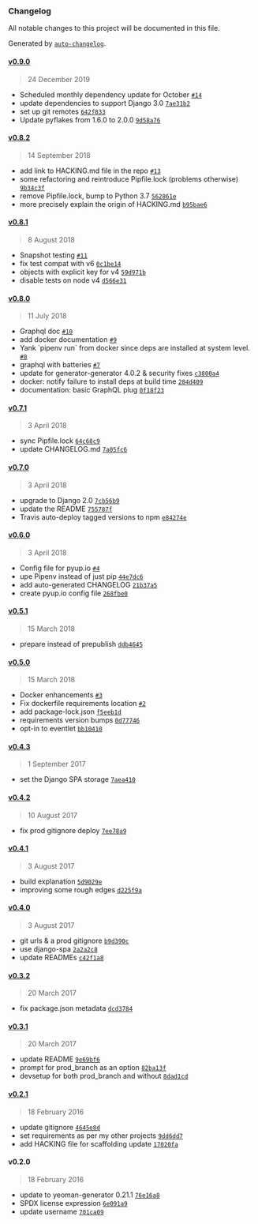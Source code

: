 ### Changelog
All notable changes to this project will be documented in this file.

Generated by [`auto-changelog`](https://github.com/CookPete/auto-changelog).

#### [v0.9.0](https://github.com/metakermit/generator-django-rest/compare/v0.8.2...v0.9.0)
> 24 December 2019
- Scheduled monthly dependency update for October [`#14`](https://github.com/metakermit/generator-django-rest/pull/14)
- update dependencies to support Django 3.0 [`7ae31b2`](https://github.com/metakermit/generator-django-rest/commit/7ae31b2288b1d5a810a453da509e9d4d5d6fe136)
- set up git remotes [`642f833`](https://github.com/metakermit/generator-django-rest/commit/642f833d65c5cf04e30abc111ce976f1df47e552)
- Update pyflakes from 1.6.0 to 2.0.0 [`9d58a76`](https://github.com/metakermit/generator-django-rest/commit/9d58a76ccd4101dbda27f574a8a72f4146a6ef2e)

#### [v0.8.2](https://github.com/metakermit/generator-django-rest/compare/v0.8.1...v0.8.2)
> 14 September 2018
- add link to HACKING.md file in the repo [`#13`](https://github.com/metakermit/generator-django-rest/pull/13)
- some refactoring and reintroduce Pipfile.lock (problems otherwise) [`9b34c3f`](https://github.com/metakermit/generator-django-rest/commit/9b34c3fb8923e02dfff99fd30ba4afd71e5b415f)
- remove Pipfile.lock, bump to Python 3.7 [`562861e`](https://github.com/metakermit/generator-django-rest/commit/562861e873971d2186516e6b33eff469976fea3c)
- more precisely explain the origin of HACKING.md [`b95bae6`](https://github.com/metakermit/generator-django-rest/commit/b95bae6eecad9b98db38e4f7c58058bfb95e75a0)

#### [v0.8.1](https://github.com/metakermit/generator-django-rest/compare/v0.8.0...v0.8.1)
> 8 August 2018
- Snapshot testing [`#11`](https://github.com/metakermit/generator-django-rest/pull/11)
- fix test compat with v6 [`0c1be14`](https://github.com/metakermit/generator-django-rest/commit/0c1be1445785fae775bf402b312e37790d1e5be9)
- objects with explicit key for v4 [`59d971b`](https://github.com/metakermit/generator-django-rest/commit/59d971b0d3cf218493d597c16a1bcfdbc45b9280)
- disable tests on node v4 [`d566e31`](https://github.com/metakermit/generator-django-rest/commit/d566e31516a3456174bc54285c06c7a0d57d84c0)

#### [v0.8.0](https://github.com/metakermit/generator-django-rest/compare/v0.7.1...v0.8.0)
> 11 July 2018
- Graphql doc [`#10`](https://github.com/metakermit/generator-django-rest/pull/10)
- add docker documentation [`#9`](https://github.com/metakermit/generator-django-rest/pull/9)
- Yank &#x60;pipenv run&#x60; from docker since deps are installed at system level. [`#8`](https://github.com/metakermit/generator-django-rest/pull/8)
- graphql with batteries [`#7`](https://github.com/metakermit/generator-django-rest/pull/7)
- update for generator-generator 4.0.2 &amp; security fixes [`c3800a4`](https://github.com/metakermit/generator-django-rest/commit/c3800a49da7584916a744e97860e4dddf4cfa9dd)
- docker: notify failure to install deps at build time [`284d409`](https://github.com/metakermit/generator-django-rest/commit/284d409254ac1519debe7bccd33125c812976044)
- documentation: basic GraphQL plug [`0f18f23`](https://github.com/metakermit/generator-django-rest/commit/0f18f23b45a0c57a9e5767f66598ef8c087fca3b)

#### [v0.7.1](https://github.com/metakermit/generator-django-rest/compare/v0.7.0...v0.7.1)
> 3 April 2018
- sync Pipfile.lock [`64c68c9`](https://github.com/metakermit/generator-django-rest/commit/64c68c9d0342619894a7fba05ef43dfb1bb21286)
- update CHANGELOG.md [`7a05fc6`](https://github.com/metakermit/generator-django-rest/commit/7a05fc6b403d525c43081dcaa4818f6fd4fcae40)

#### [v0.7.0](https://github.com/metakermit/generator-django-rest/compare/v0.6.0...v0.7.0)
> 3 April 2018
- upgrade to Django 2.0 [`7cb56b9`](https://github.com/metakermit/generator-django-rest/commit/7cb56b94a02a35e849aae9cb14f9a2fde0fc0471)
- update the README [`755787f`](https://github.com/metakermit/generator-django-rest/commit/755787ff3a32d51f6d48c467ec1421fca96fed4f)
- Travis auto-deploy tagged versions to npm [`e84274e`](https://github.com/metakermit/generator-django-rest/commit/e84274ed78ff5ceca632510bb10c3556fd0e857a)

#### [v0.6.0](https://github.com/metakermit/generator-django-rest/compare/v0.5.1...v0.6.0)
> 3 April 2018
- Config file for pyup.io [`#4`](https://github.com/metakermit/generator-django-rest/pull/4)
- upe Pipenv instead of just pip [`44e7dc6`](https://github.com/metakermit/generator-django-rest/commit/44e7dc6226e659e316b85ba153dde565b3fe8b44)
- add auto-generated CHANGELOG [`21b37a5`](https://github.com/metakermit/generator-django-rest/commit/21b37a5f2ff1a8be23b02de2451172bc586f5749)
- create pyup.io config file [`268fbe0`](https://github.com/metakermit/generator-django-rest/commit/268fbe017ef1242b393ecec9842154b11c6b87cf)

#### [v0.5.1](https://github.com/metakermit/generator-django-rest/compare/v0.5.0...v0.5.1)
> 15 March 2018
- prepare instead of prepublish [`ddb4645`](https://github.com/metakermit/generator-django-rest/commit/ddb464513ae7a30c5d19bd7e327cbbe0ce6dd3bc)

#### [v0.5.0](https://github.com/metakermit/generator-django-rest/compare/v0.4.3...v0.5.0)
> 15 March 2018
- Docker enhancements [`#3`](https://github.com/metakermit/generator-django-rest/pull/3)
- Fix dockerfile requirements location [`#2`](https://github.com/metakermit/generator-django-rest/pull/2)
- add package-lock.json [`f5eeb1d`](https://github.com/metakermit/generator-django-rest/commit/f5eeb1d1048236deccf0a7acb1f5908f7acc6525)
- requirements version bumps [`0d77746`](https://github.com/metakermit/generator-django-rest/commit/0d777464604a8636b521bc5851663530b3c6adeb)
- opt-in to eventlet [`bb10410`](https://github.com/metakermit/generator-django-rest/commit/bb104100d71e0d32f54689ba6602fde91b5adf63)

#### [v0.4.3](https://github.com/metakermit/generator-django-rest/compare/v0.4.2...v0.4.3)
> 1 September 2017
- set the Django SPA storage [`7aea410`](https://github.com/metakermit/generator-django-rest/commit/7aea410f3582c1f66e373ebc694bfd8064f27ff1)

#### [v0.4.2](https://github.com/metakermit/generator-django-rest/compare/v0.4.1...v0.4.2)
> 10 August 2017
- fix prod gitignore deploy [`7ee78a9`](https://github.com/metakermit/generator-django-rest/commit/7ee78a9dbbc73476cc8ff8643cc8f4447299c396)

#### [v0.4.1](https://github.com/metakermit/generator-django-rest/compare/v0.4.0...v0.4.1)
> 3 August 2017
- build explanation [`5d9029e`](https://github.com/metakermit/generator-django-rest/commit/5d9029ef8fe9c0e62ce5c744ff2396bfd362b819)
- improving some rough edges [`d225f9a`](https://github.com/metakermit/generator-django-rest/commit/d225f9ad505a0b89dd3e5370d68925433b502161)

#### [v0.4.0](https://github.com/metakermit/generator-django-rest/compare/v0.3.2...v0.4.0)
> 3 August 2017
- git urls &amp; a prod gitignore [`b9d390c`](https://github.com/metakermit/generator-django-rest/commit/b9d390cd63d11b48c40184b8853c56fc2bd7d2ed)
- use django-spa [`2a2a2c8`](https://github.com/metakermit/generator-django-rest/commit/2a2a2c801a7e38ec555f762dd759133b92be041c)
- update READMEs [`c42f1a8`](https://github.com/metakermit/generator-django-rest/commit/c42f1a83915eadeb67e650165997b20fc6308d7b)

#### [v0.3.2](https://github.com/metakermit/generator-django-rest/compare/v0.3.1...v0.3.2)
> 20 March 2017
- fix package.json metadata [`dcd3784`](https://github.com/metakermit/generator-django-rest/commit/dcd378459be3eedb08a3612b0e537568699a589b)

#### [v0.3.1](https://github.com/metakermit/generator-django-rest/compare/v0.2.1...v0.3.1)
> 20 March 2017
- update README [`9e69bf6`](https://github.com/metakermit/generator-django-rest/commit/9e69bf68f19eac685eaa64452b0d024d7a136529)
- prompt for prod_branch as an option [`82ba13f`](https://github.com/metakermit/generator-django-rest/commit/82ba13fee57f30239edb04ddc554a3eb67b93907)
- devsetup for both prod_branch and without [`8dad1cd`](https://github.com/metakermit/generator-django-rest/commit/8dad1cdd5bc89bf068f333b012dedbe2cfce9551)

#### [v0.2.1](https://github.com/metakermit/generator-django-rest/compare/v0.2.0...v0.2.1)
> 18 February 2016
- update gitignore [`4645e8d`](https://github.com/metakermit/generator-django-rest/commit/4645e8d6484a7b97022afb2ee4f547ca6eb5402e)
- set requirements as per my other projects [`9dd6dd7`](https://github.com/metakermit/generator-django-rest/commit/9dd6dd79939d6a5b50136e60295ae9596bd9fca5)
- add HACKING file for scaffolding update [`17020fa`](https://github.com/metakermit/generator-django-rest/commit/17020faefc754cd7c7c407089a639e32a204ed4b)

#### v0.2.0
> 18 February 2016
- update to yeoman-generator 0.21.1 [`76e16a8`](https://github.com/metakermit/generator-django-rest/commit/76e16a8dacddfea697184ed2191c3f56a2d30b87)
- SPDX license expression [`6e091a9`](https://github.com/metakermit/generator-django-rest/commit/6e091a95445c24a8b7cff98919f31127a37b85d7)
- update username [`701ca09`](https://github.com/metakermit/generator-django-rest/commit/701ca0972c3bcc5eb81fe01d9ed0cb8439fff692)

